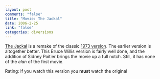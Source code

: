 ```yaml
--- 
layout: post
comments: "false"
title: "Movie: The Jackal"
date: 2006-2-25
link: "false"
categories: diversions
---
```

<a href="http://imdb.com/title/tt0119395/" title="The Jackal">The Jackal</a> is a remake of the classic <a href="http://imdb.com/title/tt0069947/" title="The Day of The Jackal">1973 version</a>. The earlier version is altogether better. This Bruce Willis version is fairly well done, and the addition of Sidney Poitier brings the movie up a full notch. Still, it has none of the <i>elan</i> of the first movie.

Rating: If you watch this version you <strong>must</strong> watch the original
